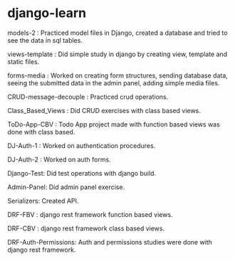 # django-learn

models-2 : 
Practiced model files in Django, created a database and tried to see the data in sql tables.

views-template :
Did simple study in django by creating view, template and static files.

forms-media : 
Worked on creating form structures, sending database data, seeing the submitted data in the admin panel, adding simple media files.

CRUD-message-decouple : 
Practiced crud operations.

Class_Based_Views : 
Did CRUD exercises with class based views.

ToDo-App-CBV : 
Todo App project made with function based views was done with class based.

DJ-Auth-1 :
Worked on authentication procedures.

DJ-Auth-2 :
Worked on auth forms.

Django-Test:
Did test operations with django build.

Admin-Panel:
Did admin panel exercise.

Serializers:
Created API.

DRF-FBV :
django rest framework function based views.

DRF-CBV :
django rest framework class based views.

DRF-Auth-Permissions:
Auth and permissions studies were done with django rest framework.


